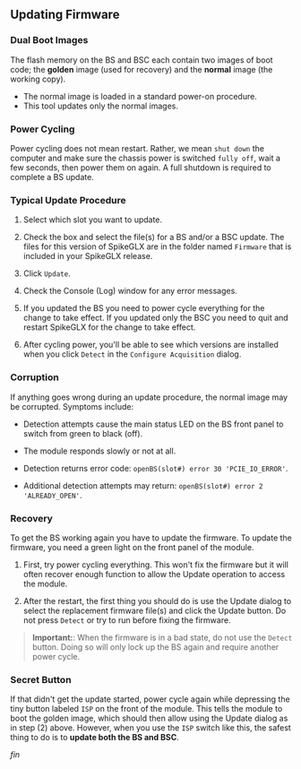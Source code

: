 ## Updating Firmware

### Dual Boot Images

The flash memory on the BS and BSC each contain two images of boot code;
the **golden** image (used for recovery) and the **normal** image (the
working copy).

* The normal image is loaded in a standard power-on procedure.
* This tool updates only the normal images.

### Power Cycling

Power cycling does not mean restart. Rather, we mean `shut down` the
computer and make sure the chassis power is switched `fully off`,
wait a few seconds, then power them on again. A full shutdown is
required to complete a BS update.

### Typical Update Procedure

1. Select which slot you want to update.

2. Check the box and select the file(s) for a BS and/or a BSC update. The
files for this version of SpikeGLX are in the folder named `Firmware` that
is included in your SpikeGLX release.

3. Click `Update`.

4. Check the Console (Log) window for any error messages.

5. If you updated the BS you need to power cycle everything for the
change to take effect. If you updated only the BSC you need to quit
and restart SpikeGLX for the change to take effect.

6. After cycling power, you'll be able to see which versions are installed
when you click `Detect` in the `Configure Acquisition` dialog.

### Corruption

If anything goes wrong during an update procedure, the normal image may
be corrupted. Symptoms include:

* Detection attempts cause the main status LED on the BS front panel to
switch from green to black (off).

* The module responds slowly or not at all.

* Detection returns error code: `openBS(slot#) error 30 'PCIE_IO_ERROR'`.

* Additional detection attempts may return:
`openBS(slot#) error 2 'ALREADY_OPEN'`.

### Recovery

To get the BS working again you have to update the firmware. To update the
firmware, you need a green light on the front panel of the module.

1. First, try power cycling everything. This won't fix the firmware but it
will often recover enough function to allow the Update operation to access
the module.

2. After the restart, the first thing you should do is use the Update
dialog to select the replacement firmware file(s) and click the Update
button. Do not press `Detect` or try to run before fixing the firmware.

>**Important:**: When the firmware is in a bad state, do not use the
`Detect` button. Doing so will only lock up the BS again and require
another power cycle.

### Secret Button

If that didn't get the update started, power cycle again while depressing
the tiny button labeled `ISP` on the front of the module. This tells the
module to boot the golden image, which should then allow using the Update
dialog as in step (2) above. However, when you use the `ISP` switch like
this, the safest thing to do is to **update both the BS and BSC**.


_fin_

